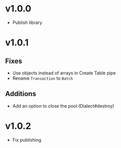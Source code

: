 # v1.0.0
- Publish library

# v1.0.1
## Fixes
- Use objects instead of arrays in Create Table pipe
- Rename `Transaction` to `Batch`

## Additions
- Add an option to close the pool (Dialect#destroy)

# v1.0.2
- Fix publishing